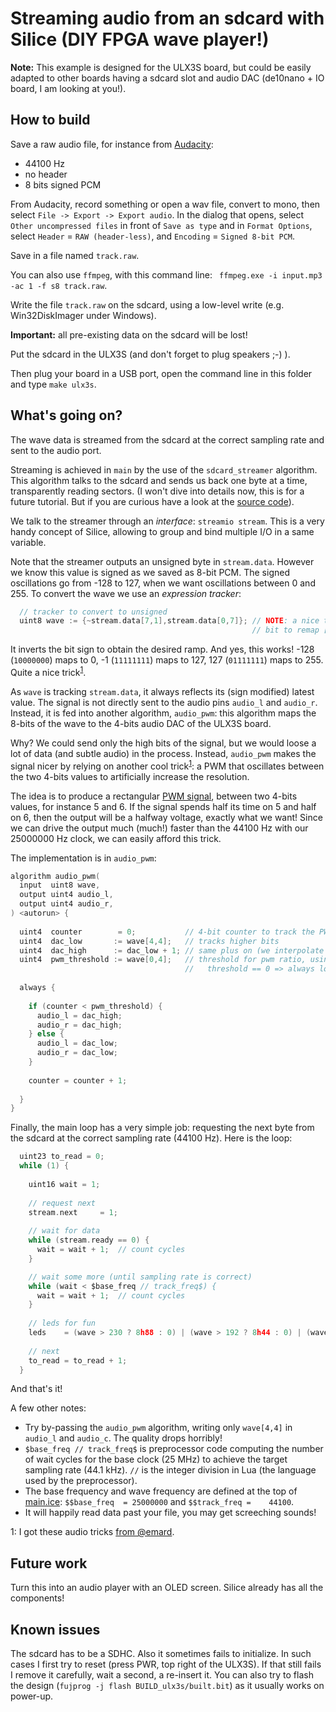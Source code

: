 # Streaming audio from an sdcard with Silice (DIY FPGA wave player!)

**Note:** This example is designed for the ULX3S board, but could be easily adapted to other boards having a sdcard slot and audio DAC (de10nano + IO board, I am looking at you!).

## How to build

Save a raw audio file, for instance from [Audacity](https://www.audacityteam.org/):
- 44100 Hz
- no header
- 8 bits signed PCM

From Audacity, record something or open a wav file, convert to mono, then select `File -> Export -> Export audio`. In the dialog that opens, select `Other uncompressed files` in front of `Save as type` and in `Format Options`, select `Header` = `RAW (header-less)`, and `Encoding` = `Signed 8-bit PCM`.

Save in a file named `track.raw`.

You can also use `ffmpeg`, with this command line: ` ffmpeg.exe -i input.mp3 -ac 1 -f s8 track.raw`.

Write the file `track.raw` on the sdcard, using a low-level write (e.g. Win32DiskImager under Windows). 

**Important:** all pre-existing data on the sdcard will be lost!

Put the sdcard in the ULX3S (and don't forget to plug speakers ;-) ).

Then plug your board in a USB port, open the command line in this folder and type `make ulx3s`.

## What's going on?

The wave data is streamed from the sdcard at the correct sampling rate and sent to the audio port.

Streaming is achieved in `main` by the use of the `sdcard_streamer` algorithm. This algorithm
talks to the sdcard and sends us back one byte at a time, transparently reading sectors. (I won't dive into details now, this is for a future tutorial. But if you are curious have a look at the [source code](../common/sdcard_streamer.ice)).

We talk to the streamer through an *interface*: `streamio stream`. This is a very handy concept of Silice, 
allowing to group and bind multiple I/O in a same variable.

Note that the streamer outputs an unsigned byte in `stream.data`. However we know this value is signed
as we saved as 8-bit PCM. The signed oscillations go from -128 to 127, when we want oscillations between 0 and 255.
To convert the wave we use an *expression tracker*:
```c
  // tracker to convert to unsigned
  uint8 wave := {~stream.data[7,1],stream.data[0,7]}; // NOTE: a nice trick, flipping the sign 
                                                      // bit to remap [-128,127] to [0,255]
```
It inverts the bit sign to obtain the desired ramp. And yes, this works! -128 (`10000000`) maps to 0,
-1 (`11111111`) maps to 127, 127 (`01111111`) maps to 255. Quite a nice trick<sup>[1](#footnote1)</sup>.

As `wave` is tracking `stream.data`, it always reflects its (sign modified) latest value.
The signal is not directly sent to the audio pins `audio_l` and `audio_r`. Instead, it is fed
into another algorithm, `audio_pwm`: this algorithm maps the 8-bits of the wave to the 4-bits audio
DAC of the ULX3S board. 

Why? We could send only the high bits of the signal, but we would loose a lot of data (and subtle audio)
in the process. Instead, `audio_pwm` makes the signal nicer by relying on another cool trick<sup>[1](#footnote1)</sup>: a PWM that oscillates between the two 4-bits values to artificially increase the resolution.

The idea is to produce a rectangular [PWM signal](https://en.wikipedia.org/wiki/Pulse-width_modulation), 
between two 4-bits values, for instance 5 and 6. 
If the signal spends half its time on 5 and half on 6, then the output will be a halfway voltage,
exactly what we want! Since we can drive the output much (much!) faster than the 44100 Hz with our 25000000 Hz clock, we
can easily afford this trick.

The implementation is in `audio_pwm`:

```c
algorithm audio_pwm(
  input  uint8 wave,
  output uint4 audio_l,
  output uint4 audio_r,
) <autorun> {
  
  uint4  counter        = 0;           // 4-bit counter to track the PWM proportion
  uint4  dac_low       := wave[4,4];   // tracks higher bits
  uint4  dac_high      := dac_low + 1; // same plus on (we interpolate between dac_low and dac_high)
  uint4  pwm_threshold := wave[0,4];   // threshold for pwm ratio, using lower bits
                                       //   threshold == 0 => always low, threshold == 15 almost always high
  
  always {
  
    if (counter < pwm_threshold) {
      audio_l = dac_high;
      audio_r = dac_high;
    } else {
      audio_l = dac_low;
      audio_r = dac_low;
    }
  
    counter = counter + 1;
 
  }
}
```

Finally, the main loop has a very simple job: requesting the next byte from the sdcard at the correct sampling rate (44100 Hz). Here is the loop:

```c
  uint23 to_read = 0;
  while (1) {
    
    uint16 wait = 1;
    
    // request next
    stream.next     = 1;  
    
    // wait for data
    while (stream.ready == 0) { 
      wait = wait + 1;  // count cycles
    }

    // wait some more (until sampling rate is correct)
    while (wait < $base_freq // track_freq$) { 
      wait = wait + 1;  // count cycles
    }
    
    // leds for fun
    leds    = (wave > 230 ? 8h88 : 0) | (wave > 192 ? 8h44 : 0) | (wave > 140 ? 8h22 : 0) | (wave > 130 ? 8h11 : 0);
    
    // next
    to_read = to_read + 1;
  }
```

And that's it!

A few other notes:
- Try by-passing the `audio_pwm` algorithm, writing only `wave[4,4]` in `audio_l` and `audio_c`. The quality drops horribly!
- `$base_freq // track_freq$` is preprocessor code computing the number of wait cycles for the base clock (25 MHz) to achieve the target sampling rate (44.1 kHz). `//` is the integer division in Lua (the language used by the preprocessor).
- The base frequency and wave frequency are defined at the top of [main.ice](main.ice): `$$base_freq  = 25000000` and `$$track_freq =    44100`.
- It will happily read data past your file, you may get screeching sounds!

<a name="footnote1">1</a>: I got these audio tricks [from @emard](https://github.com/emard/ulx3s-misc/blob/master/examples/audio/hdl/dacpwm.v).

## Future work

Turn this into an audio player with an OLED screen. Silice already has all the components!

## Known issues

The sdcard has to be a SDHC. Also it sometimes fails to initialize. In such cases I first try to reset (press PWR, top right of the ULX3S). If that still fails I remove it carefully, wait a second, a re-insert it. You can also try to flash the design (`fujprog -j flash BUILD_ulx3s/built.bit`) as it usually works on power-up.
